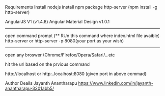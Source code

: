 
Requirements
	Install nodejs
	install npm package http-server
	(npm install -g http-server)
	
AngularJS V1 (v1.4.8)
Angular Material Design v1.0.1

-------------------------------------
open command prompt
(** RUn this command where index.html file avaible)
http-server
 or
http-server -p 8080(your port as your wish)

------------------------------------------

open any broswer (Chrome/Firefox/Opera/Safari/...etc

hit the url based on the prvious command

http://localhost
or
http:..localhost:8080 (given port in above commad)


Author Deails
Jayanth Anantharapu
https://www.linkedin.com/in/jayanth-anantharapu-3301abb5/
